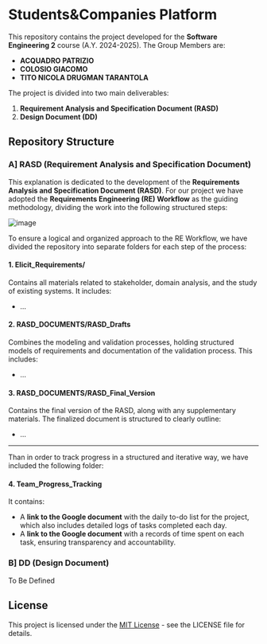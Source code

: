 # Students&Companies Platform 
This repository contains the project developed for the **Software Engineering 2** course (A.Y. 2024-2025). The Group Members are: 
- **ACQUADRO PATRIZIO**
- **COLOSIO GIACOMO**
- **TITO NICOLA DRUGMAN TARANTOLA**


The project is divided into two main deliverables:
1. **Requirement Analysis and Specification Document (RASD)**
2. **Design Document (DD)**

## Repository Structure
### A] RASD (Requirement Analysis and Specification Document)
This explanation is dedicated to the development of the **Requirements Analysis and Specification Document (RASD)**. For our project we have adopted the **Requirements Engineering (RE) Workflow** as the guiding methodology, dividing the work into the following structured steps:

![image](https://github.com/user-attachments/assets/8d2f66a8-9068-42cb-84a3-c8d3ead98629)

To ensure a logical and organized approach to the RE Workflow, we have divided the repository into separate folders for each step of the process:

#### **1. Elicit_Requirements/**
Contains all materials related to stakeholder, domain analysis, and the study of existing systems. It includes:
- ...

#### **2.  RASD_DOCUMENTS/RASD_Drafts**
Combines the modeling and validation processes, holding structured models of requirements and documentation of the validation process. This includes:
- ...

#### **3. RASD_DOCUMENTS/RASD_Final_Version**
Contains the final version of the RASD, along with any supplementary materials. The finalized document is structured to clearly outline:
- ...
---
Than in order to track progress in a structured and iterative way, we have included the following folder: 
#### **4. Team_Progress_Tracking**
It contains:
- A **link to the Google document** with the daily to-do list for the project, which also includes detailed logs of tasks completed each day.
- A **link to the Google document** with a records of time spent on each task, ensuring transparency and accountability.





### B] DD (Design Document)
To Be Defined





## License

This project is licensed under the [MIT License](LICENSE) - see the LICENSE file for details.
